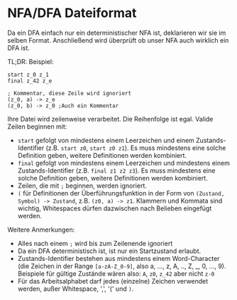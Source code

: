 # NFA/DFA Dateiformat

Da ein DFA einfach nur ein deterministischer NFA ist, deklarieren wir sie im selben Format.
Anschließend wird überprüft ob unser NFA auch wirklich ein DFA ist.

TL;DR: Beispiel:

```
start z_0 z_1
final z_42 z_e

; Kommentar, diese Zeile wird ignoriert
(z_0, a) -> z_e
(z_0, b) -> z_0 ;Auch ein Kommentar
```

Ihre Datei wird zeilenweise verarbeitet. Die Reihenfolge ist egal.
Valide Zeilen beginnen mit:

- `start` gefolgt von mindestens einem Leerzeichen und einem Zustands-Identifier (z.B. `start z0`, `start z0 z1`).
   Es muss mindestens eine solche Definition geben, weitere Definitionen werden kombiniert.
- `final` gefolgt von mindestens einem Leerzeichen und mindestens einem Zustands-Identifier (z.B. `final z1 z2 z3`).
   Es muss mindestens eine solche Definition geben, weitere Definitionen werden kombiniert.
- Zeilen, die mit `;` beginnen, werden ignoriert.
- `(` für Definitionen der Überführungsfunktion in der Form von
  `(Zustand, Symbol) -> Zustand`,
  z.B. `(z0, a) -> z1`.
  Klammern und Kommata sind wichtig, Whitespaces dürfen dazwischen nach Belieben eingefügt werden.

Weitere Anmerkungen:
- Alles nach einem `;` wird bis zum Zeilenende ignoriert
- Da ein DFA deterministisch ist, ist nur ein Startzustand erlaubt.
- Zustands-Identifier bestehen aus mindestens einem Word-Character (die Zeichen in der Range `[a-zA-Z_0-9]`, also a, ..., z, A, .., Z, \_, 0, ..., 9).
  Beispiele für gültige Zustände wären also: `A`, `z0`, `z_42` aber nicht `z-0`
- Für das Arbeitsalphabet darf jedes (einzelne) Zeichen verwendet werden, außer Whitespace, ',', '(' und `)`.
